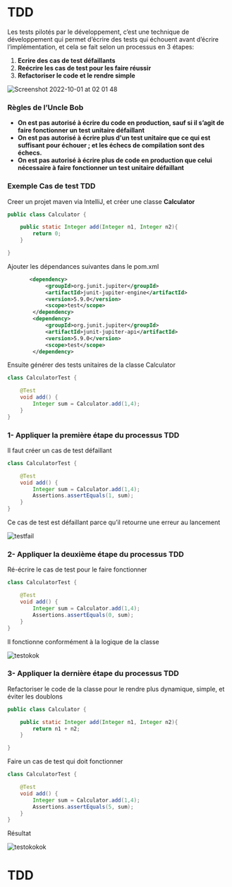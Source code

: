 # TDD

Les tests pilotés par le développement, c’est une technique de développement qui permet d’écrire des tests qui échouent avant d’écrire l’implémentation, et cela se fait selon un processus en 3 étapes:

1. **Ecrire des cas de test défaillants**
2. **Reécrire les cas de test pour les faire réussir**
3. **Refactoriser le code et le rendre simple**

![Screenshot 2022-10-01 at 02 01 48](https://user-images.githubusercontent.com/29838473/193370732-7f34ee49-374f-43eb-85b6-88fa7c0b2cda.png)


### Règles de l’Uncle Bob

- **On est pas autorisé à écrire du code en production, sauf si il s’agit de faire fonctionner un test unitaire défaillant**
- **On est pas autorisé à écrire plus d'un test unitaire que ce qui est suffisant pour échouer ; et les échecs de compilation sont des échecs.**
- **On est pas autorisé à écrire plus de code en production que celui nécessaire à faire fonctionner un test unitaire défaillant**

### Exemple Cas de test TDD

Creer un projet maven via IntelliJ, et créer une classe **Calculator**

```java
public class Calculator {

    public static Integer add(Integer n1, Integer n2){
        return 0;
    }

}
```

Ajouter les dépendances suivantes dans le pom.xml

```xml
       <dependency>
            <groupId>org.junit.jupiter</groupId>
            <artifactId>junit-jupiter-engine</artifactId>
            <version>5.9.0</version>
            <scope>test</scope>
        </dependency>
        <dependency>
            <groupId>org.junit.jupiter</groupId>
            <artifactId>junit-jupiter-api</artifactId>
            <version>5.9.0</version>
            <scope>test</scope>
        </dependency>
```

Ensuite générer des tests unitaires de la classe Calculator

```java
class CalculatorTest {

    @Test
    void add() {
        Integer sum = Calculator.add(1,4);
    }
}
```

### 1- Appliquer la première étape du processus TDD

Il faut créer un cas de test défaillant

```java
class CalculatorTest {

    @Test
    void add() {
        Integer sum = Calculator.add(1,4);
        Assertions.assertEquals(1, sum);
    }
}
```

Ce cas de test est défaillant parce qu’il retourne une erreur au lancement

![testfail](https://user-images.githubusercontent.com/29838473/193371273-36fa9817-95b1-4186-a230-1042b0737bda.png)


### 2- Appliquer la deuxième étape du processus TDD

Ré-écrire le cas de test pour le faire fonctionner

```java
class CalculatorTest {

    @Test
    void add() {
        Integer sum = Calculator.add(1,4);
        Assertions.assertEquals(0, sum);
    }
}
```

Il fonctionne conformément à la logique de la classe

![testokok](https://user-images.githubusercontent.com/29838473/193371521-51c6e0b6-c252-4b38-9f5a-fe3e81d050bb.png)


### 3- Appliquer la dernière étape du processus TDD

Refactoriser le code de la classe pour le rendre plus dynamique, simple, et éviter les doublons

```java
public class Calculator {

    public static Integer add(Integer n1, Integer n2){
        return n1 + n2;
    }

}
```

Faire un cas de test qui doit fonctionner

```java
class CalculatorTest {

    @Test
    void add() {
        Integer sum = Calculator.add(1,4);
        Assertions.assertEquals(5, sum);
    }
}
```

Résultat

![testokokok](https://user-images.githubusercontent.com/29838473/193372243-6ca7e663-ceab-4671-8ef8-8cc0cfdc9eb8.png)

# TDD
